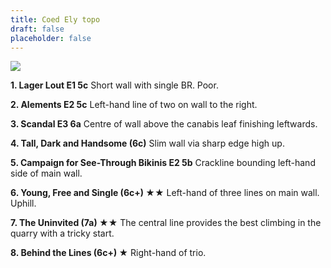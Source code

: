```yaml
---
title: Coed Ely topo
draft: false
placeholder: false
---
```


![](/img/south-wales/south-east-sandstone/elytopo.gif)

**1. Lager Lout E1 5c** Short wall with single BR. Poor.

**2. Alements E2 5c** Left-hand line of two on wall to the right.

**3. Scandal E3 6a** Centre of wall above the canabis leaf finishing leftwards.

**4. Tall, Dark and Handsome (6c)** Slim wall via sharp edge high up.

**5. Campaign for See-Through Bikinis E2 5b** Crackline bounding left-hand side of main wall.

**6. Young, Free and Single (6c+) ★★** Left-hand of three lines on main wall. Uphill.

**7. The Uninvited (7a) ★★** The central line provides the best climbing in the quarry with a tricky start.

**8. Behind the Lines (6c+) ★** Right-hand of trio.



